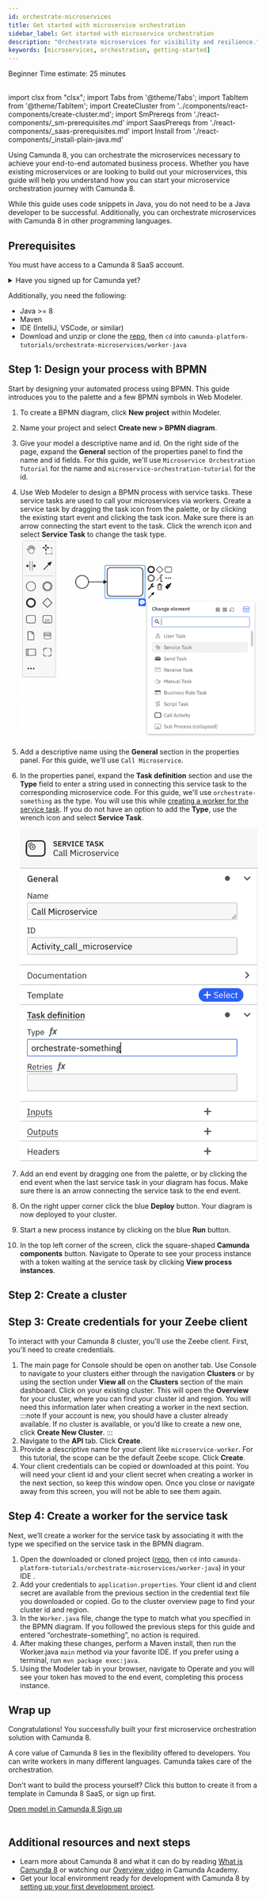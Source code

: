 ```yaml
---
id: orchestrate-microservices
title: Get started with microservice orchestration
sidebar_label: Get started with microservice orchestration
description: "Orchestrate microservices for visibility and resilience."
keywords: [microservices, orchestration, getting-started]
---
```


<span class="badge badge--beginner">Beginner</span>
<span class="badge badge--medium">Time estimate: 25 minutes</span><br /><br />

import clsx from "clsx";
import Tabs from '@theme/Tabs';
import TabItem from '@theme/TabItem';
import CreateCluster from '../components/react-components/create-cluster.md';
import SmPrereqs from './react-components/\_sm-prerequisites.md'
import SaasPrereqs from './react-components/\_saas-prerequisites.md'
import Install from './react-components/\_install-plain-java.md'

Using Camunda 8, you can orchestrate the microservices necessary to achieve your end-to-end automated business process. Whether you have existing microservices or are looking to build out your microservices, this guide will help you understand how you can start your microservice orchestration journey with Camunda 8.

While this guide uses code snippets in Java, you do not need to be a Java developer to be successful. Additionally, you can orchestrate microservices with Camunda 8 in other programming languages.

## Prerequisites

You must have access to a Camunda 8 SaaS account.

<details>
   <summary>Have you signed up for Camunda yet?</summary>
   <SaasPrereqs/>
</details>

Additionally, you need the following:

- Java >= 8
- Maven
- IDE (IntelliJ, VSCode, or similar)
- Download and unzip or clone the [repo](https://github.com/camunda/camunda-platform-tutorials), then `cd` into `camunda-platform-tutorials/orchestrate-microservices/worker-java`

## Step 1: Design your process with BPMN

Start by designing your automated process using BPMN. This guide introduces you to the palette and a few BPMN symbols in Web Modeler.

1. To create a BPMN diagram, click **New project** within Modeler.
2. Name your project and select **Create new > BPMN diagram**.
3. Give your model a descriptive name and id. On the right side of the page, expand the **General** section of the properties panel to find the name and id fields. For this guide, we'll use `Microservice Orchestration Tutorial` for the name and `microservice-orchestration-tutorial` for the id.
4. Use Web Modeler to design a BPMN process with service tasks. These service tasks are used to call your microservices via workers. Create a service task by dragging the task icon from the palette, or by clicking the existing start event and clicking the task icon. Make sure there is an arrow connecting the start event to the task. Click the wrench icon and select **Service Task** to change the task type.
   ![Task with dropdown showing config, including service task](./img/microservice-orchestration-config-service-task.png)
5. Add a descriptive name using the **General** section in the properties panel. For this guide, we'll use `Call Microservice`.
6. In the properties panel, expand the **Task definition** section and use the **Type** field to enter a string used in connecting this service task to the corresponding microservice code. For this guide, we'll use `orchestrate-something` as the type. You will use this while [creating a worker for the service task](#create-a-worker-for-the-service-task). If you do not have an option to add the **Type**, use the wrench icon and select **Service Task**.

   ![Service task with properties panel open](./img/microservice-orchestration-service-task.png)

7. Add an end event by dragging one from the palette, or by clicking the end event when the last service task in your diagram has focus. Make sure there is an arrow connecting the service task to the end event.
8. On the right upper corner click the blue **Deploy** button. Your diagram is now deployed to your cluster.
9. Start a new process instance by clicking on the blue **Run** button.
10. In the top left corner of the screen, click the square-shaped **Camunda components** button. Navigate to Operate to see your process instance with a token waiting at the service task by clicking **View process instances**.

## Step 2: Create a cluster

<CreateCluster/>

## Step 3: Create credentials for your Zeebe client

To interact with your Camunda 8 cluster, you'll use the Zeebe client. First, you'll need to create credentials.

1. The main page for Console should be open on another tab. Use Console to navigate to your clusters either through the navigation **Clusters** or by using the section under **View all** on the **Clusters** section of the main dashboard. Click on your existing cluster. This will open the **Overview** for your cluster, where you can find your cluster id and region. You will need this information later when creating a worker in the next section.
   :::note
   If your account is new, you should have a cluster already available. If no cluster is available, or you’d like to create a new one, click **Create New Cluster**.
   :::
2. Navigate to the **API** tab. Click **Create**.
3. Provide a descriptive name for your client like `microservice-worker`. For this tutorial, the scope can be the default Zeebe scope. Click **Create**.
4. Your client credentials can be copied or downloaded at this point. You will need your client id and your client secret when creating a worker in the next section, so keep this window open. Once you close or navigate away from this screen, you will not be able to see them again.

## Step 4: Create a worker for the service task

Next, we’ll create a worker for the service task by associating it with the type we specified on the service task in the BPMN diagram.

1. Open the downloaded or cloned project ([repo](https://github.com/camunda/camunda-platform-tutorials), then `cd` into `camunda-platform-tutorials/orchestrate-microservices/worker-java`) in your IDE .
2. Add your credentials to `application.properties`. Your client id and client secret are available from the previous section in the credential text file you downloaded or copied. Go to the cluster overview page to find your cluster id and region.
3. In the `Worker.java` file, change the type to match what you specified in the BPMN diagram. If you followed the previous steps for this guide and entered “orchestrate-something”, no action is required.
4. After making these changes, perform a Maven install, then run the Worker.java `main` method via your favorite IDE. If you prefer using a terminal, run `mvn package exec:java`.
5. Using the Modeler tab in your browser, navigate to Operate and you will see your token has moved to the end event, completing this process instance.

## Wrap up

Congratulations! You successfully built your first microservice orchestration solution with Camunda 8.

A core value of Camunda 8 lies in the flexibility offered to developers. You can write workers in many different languages. Camunda takes care of the orchestration.

Don't want to build the process yourself? Click this button to create it from a template in Camunda 8 SaaS, or sign up first.

<div style={{display: "flex", gap: 8}}>
   <a
      className={clsx(
         "button button--outline button--secondary button--lg"
      )}
      href="https://marketplace.camunda.com/en-US/apps/437143/microservice-orchestration-quick-start">
      Open model in Camunda 8
   </a>
   <a
      className={clsx(
         "button button--outline button--secondary button--lg"
      )}
      href="https://signup.camunda.com/accounts?utm_source=docs.camunda.io&utm_medium=referral">
      Sign up
   </a>
</div><br />

## Additional resources and next steps

- Learn more about Camunda 8 and what it can do by reading [What is Camunda 8](/components/concepts/what-is-camunda-8.md) or watching our [Overview video](https://bit.ly/3TjNEm7) in Camunda Academy.
- Get your local environment ready for development with Camunda 8 by [setting up your first development project](setting-up-development-project.md).
